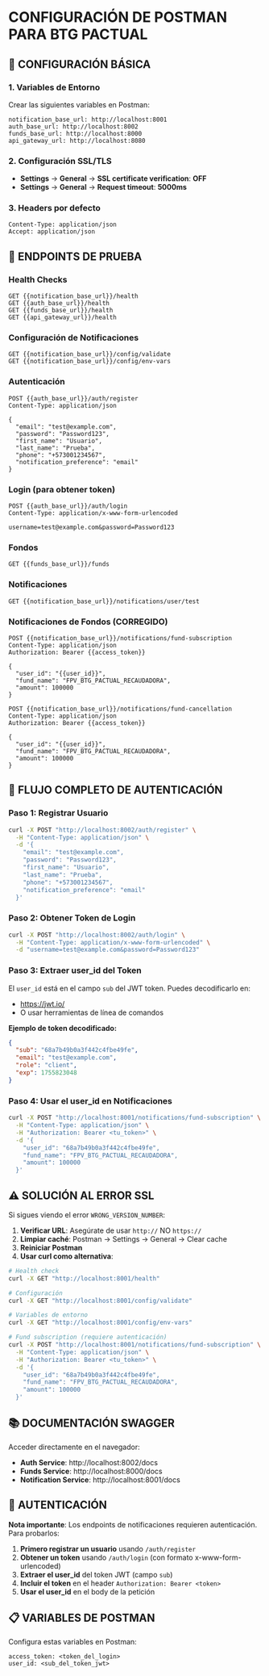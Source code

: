 # CONFIGURACIÓN DE POSTMAN PARA BTG PACTUAL

## 🔧 CONFIGURACIÓN BÁSICA

### 1. Variables de Entorno

Crear las siguientes variables en Postman:

```
notification_base_url: http://localhost:8001
auth_base_url: http://localhost:8002
funds_base_url: http://localhost:8000
api_gateway_url: http://localhost:8080
```

### 2. Configuración SSL/TLS

- **Settings** → **General** → **SSL certificate verification**: **OFF**
- **Settings** → **General** → **Request timeout**: **5000ms**

### 3. Headers por defecto

```
Content-Type: application/json
Accept: application/json
```

## 🚀 ENDPOINTS DE PRUEBA

### Health Checks

```
GET {{notification_base_url}}/health
GET {{auth_base_url}}/health
GET {{funds_base_url}}/health
GET {{api_gateway_url}}/health
```

### Configuración de Notificaciones

```
GET {{notification_base_url}}/config/validate
GET {{notification_base_url}}/config/env-vars
```

### Autenticación

```
POST {{auth_base_url}}/auth/register
Content-Type: application/json

{
  "email": "test@example.com",
  "password": "Password123",
  "first_name": "Usuario",
  "last_name": "Prueba",
  "phone": "+573001234567",
  "notification_preference": "email"
}
```

### Login (para obtener token)

```
POST {{auth_base_url}}/auth/login
Content-Type: application/x-www-form-urlencoded

username=test@example.com&password=Password123
```

### Fondos

```
GET {{funds_base_url}}/funds
```

### Notificaciones

```
GET {{notification_base_url}}/notifications/user/test
```

### Notificaciones de Fondos (CORREGIDO)

```
POST {{notification_base_url}}/notifications/fund-subscription
Content-Type: application/json
Authorization: Bearer {{access_token}}

{
  "user_id": "{{user_id}}",
  "fund_name": "FPV_BTG_PACTUAL_RECAUDADORA",
  "amount": 100000
}
```

```
POST {{notification_base_url}}/notifications/fund-cancellation
Content-Type: application/json
Authorization: Bearer {{access_token}}

{
  "user_id": "{{user_id}}",
  "fund_name": "FPV_BTG_PACTUAL_RECAUDADORA",
  "amount": 100000
}
```

## 🔐 FLUJO COMPLETO DE AUTENTICACIÓN

### Paso 1: Registrar Usuario

```bash
curl -X POST "http://localhost:8002/auth/register" \
  -H "Content-Type: application/json" \
  -d '{
    "email": "test@example.com",
    "password": "Password123",
    "first_name": "Usuario",
    "last_name": "Prueba",
    "phone": "+573001234567",
    "notification_preference": "email"
  }'
```

### Paso 2: Obtener Token de Login

```bash
curl -X POST "http://localhost:8002/auth/login" \
  -H "Content-Type: application/x-www-form-urlencoded" \
  -d "username=test@example.com&password=Password123"
```

### Paso 3: Extraer user_id del Token

El `user_id` está en el campo `sub` del JWT token. Puedes decodificarlo en:

- https://jwt.io/
- O usar herramientas de línea de comandos

**Ejemplo de token decodificado:**

```json
{
  "sub": "68a7b49b0a3f442c4fbe49fe",
  "email": "test@example.com",
  "role": "client",
  "exp": 1755823048
}
```

### Paso 4: Usar el user_id en Notificaciones

```bash
curl -X POST "http://localhost:8001/notifications/fund-subscription" \
  -H "Content-Type: application/json" \
  -H "Authorization: Bearer <tu_token>" \
  -d '{
    "user_id": "68a7b49b0a3f442c4fbe49fe",
    "fund_name": "FPV_BTG_PACTUAL_RECAUDADORA",
    "amount": 100000
  }'
```

## ⚠️ SOLUCIÓN AL ERROR SSL

Si sigues viendo el error `WRONG_VERSION_NUMBER`:

1. **Verificar URL**: Asegúrate de usar `http://` NO `https://`
2. **Limpiar caché**: Postman → Settings → General → Clear cache
3. **Reiniciar Postman**
4. **Usar curl como alternativa**:

```bash
# Health check
curl -X GET "http://localhost:8001/health"

# Configuración
curl -X GET "http://localhost:8001/config/validate"

# Variables de entorno
curl -X GET "http://localhost:8001/config/env-vars"

# Fund subscription (requiere autenticación)
curl -X POST "http://localhost:8001/notifications/fund-subscription" \
  -H "Content-Type: application/json" \
  -H "Authorization: Bearer <tu_token>" \
  -d '{
    "user_id": "68a7b49b0a3f442c4fbe49fe",
    "fund_name": "FPV_BTG_PACTUAL_RECAUDADORA",
    "amount": 100000
  }'
```

## 📚 DOCUMENTACIÓN SWAGGER

Acceder directamente en el navegador:

- **Auth Service**: http://localhost:8002/docs
- **Funds Service**: http://localhost:8000/docs
- **Notification Service**: http://localhost:8001/docs

## 🔐 AUTENTICACIÓN

**Nota importante**: Los endpoints de notificaciones requieren autenticación. Para probarlos:

1. **Primero registrar un usuario** usando `/auth/register`
2. **Obtener un token** usando `/auth/login` (con formato x-www-form-urlencoded)
3. **Extraer el user_id** del token JWT (campo `sub`)
4. **Incluir el token** en el header `Authorization: Bearer <token>`
5. **Usar el user_id** en el body de la petición

## 📋 VARIABLES DE POSTMAN

Configura estas variables en Postman:

```
access_token: <token_del_login>
user_id: <sub_del_token_jwt>
```
